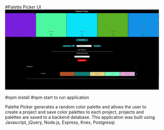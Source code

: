#Palette Picker
UI
![Palette Picker UI](./public/assets/screenshot.png)

#npm install
#npm start to run application

Palette Picker generates a random color palette and allows the user to create a project and
save color palettes to each project, projects and palettes are saved to a backend database.  This application was built using Javascript, jQuery, Node.js, Express, Knex, Postgresql.  
